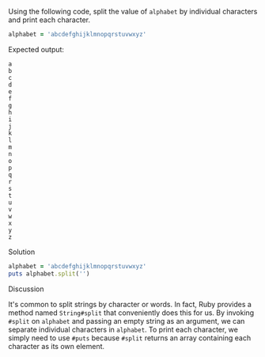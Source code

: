 Using the following code, split the value of `alphabet` by individual characters and print each character.

```ruby
alphabet = 'abcdefghijklmnopqrstuvwxyz'
```

Expected output:

```
a
b
c
d
e
f
g
h
i
j
k
l
m
n
o
p
q
r
s
t
u
v
w
x
y
z
```

Solution

```ruby
alphabet = 'abcdefghijklmnopqrstuvwxyz'
puts alphabet.split('')
```

Discussion

It's common to split strings by character or words. In fact, Ruby provides a method named `String#split` that conveniently does this for us. By invoking `#split` on `alphabet` and passing an empty string as an argument, we can separate individual characters in `alphabet`. To print each character, we simply need to use `#puts` because `#split` returns an array containing each character as its own element.
